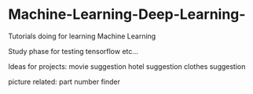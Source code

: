 # Machine-Learning-Deep-Learning-
Tutorials doing for learning Machine Learning

Study phase for testing tensorflow etc...



Ideas for projects:
movie suggestion
hotel suggestion
clothes suggestion

picture related:
part number finder























